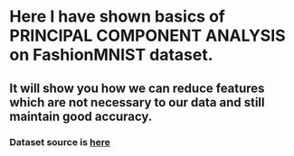 # Here I have shown basics of PRINCIPAL COMPONENT ANALYSIS on FashionMNIST dataset.

## It will show you how we can reduce features which are not necessary to our data and still maintain good accuracy.

### Dataset source is <a href = "https://www.kaggle.com/zalando-research/fashionmnist">here</a>
